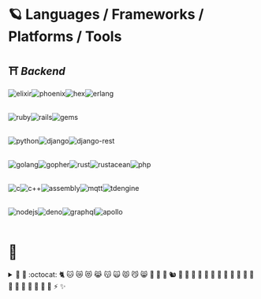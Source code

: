 <!--
**aBaiLinrun/aBaiLinrun** is a ✨ _special_ ✨ repository because its `README.md` (this file) appears on your GitHub profile.

### Hi there 👋

Here are some ideas to get you started:

- 🔭 I’m currently working on ...
- 🌱 I’m currently learning ...
- 👯 I’m looking to collaborate on ...
- 🤔 I’m looking for help with ...
- 💬 Ask me about ...
- 📫 How to reach me: ...
- 😄 Pronouns: ...
- ⚡ Fun fact: ...

-->

# 🪐 Languages / Frameworks / Platforms / Tools <!-- ☄️ -->

## ⛩ _Backend_ <!-- 🗼 -->

<a href="https://elixir-lang.org" target="_blank" rel="noopener noreferrer">
  <img align="left" alt="elixir" height="42px" src="https://user-images.githubusercontent.com/38312944/140606330-8396333a-fc9e-442c-907d-13a94ee5686e.png" />
</a>

<a href="https://www.phoenixframework.org" target="_blank" rel="noopener noreferrer">
  <img align="left" alt="phoenix" height="42px" src="https://user-images.githubusercontent.com/38312944/140607082-6cff571e-4c84-404d-a5a0-da40d3c246b0.png" />
</a>

<a href="https://hex.pm" target="_blank" rel="noopener noreferrer">
  <img align="left" alt="hex" height="42px" src="https://user-images.githubusercontent.com/38312944/140612697-f60ee374-3e7d-4a06-97c5-194c28f6ed02.png" />
</a>

<a href="https://www.erlang.org" target="_blank" rel="noopener noreferrer">
  <img align="left" alt="erlang" height="42px" src="https://user-images.githubusercontent.com/38312944/140624241-79706995-ad59-4126-9608-e438f16762fd.png" />
</a>

<br /><br />

<a href="https://www.ruby-lang.org" target="_blank" rel="noopener noreferrer">
  <img align="left" alt="ruby" height="42px" src="https://user-images.githubusercontent.com/38312944/140607921-6807d127-5e05-4e67-bb0e-df9b6a179195.png" />
</a>

<a href="https://rubyonrails.org" target="_blank" rel="noopener noreferrer">
  <img align="left" alt="rails" height="42px" src="https://user-images.githubusercontent.com/38312944/140607165-44d87478-61cf-40f8-b037-8a1787ad1c6e.png" />
</a>

<a href="https://rubygems.org" target="_blank" rel="noopener noreferrer">
  <img align="left" alt="gems" height="42px" src="https://user-images.githubusercontent.com/38312944/140612711-1869228d-b40c-4d6a-9353-cd28bc873f9c.png" />
</a>

<br /><br />

<a href="https://www.python.org" target="_blank" rel="noopener noreferrer">
  <img align="left" alt="python" height="42px" src="https://user-images.githubusercontent.com/38312944/140606897-f461b853-f35e-4e83-8524-c39e35020199.png" />
</a>

<a href="https://www.djangoproject.com" target="_blank" rel="noopener noreferrer">
  <img align="left" alt="django" height="42px" src="https://user-images.githubusercontent.com/38312944/140607259-0d210743-1991-46e9-8066-2e09f01f187e.png" />
</a>

<a href="https://www.django-rest-framework.org" target="_blank" rel="noopener noreferrer">
  <img align="left" alt="django-rest" height="42px" src="https://user-images.githubusercontent.com/38312944/140611142-a8ee008f-6037-4a04-91bb-83823c95c3c5.png" />
</a>

<br /><br />

<a href="https://golang.org" target="_blank" rel="noopener noreferrer">
  <img align="left" alt="golang" height="36px" src="https://user-images.githubusercontent.com/38312944/140609645-7251e2bb-2c5f-4abf-8f46-2795e2ff4af5.png" />
  <img align="left" alt="gopher" height="42px" src="https://user-images.githubusercontent.com/38312944/140609653-43a432e6-164c-4896-9e50-3d4311a56fb6.png" />
</a>

<a href="https://www.rust-lang.org" target="_blank" rel="noopener noreferrer">
  <img align="left" alt="rust" height="42px" src="https://user-images.githubusercontent.com/38312944/140609490-90f278ed-c52b-4851-aba7-5190a8512fec.png" />
  <img align="left" alt="rustacean" height="42px" src="https://user-images.githubusercontent.com/38312944/140609512-74c6067f-6969-4375-a8ef-989980058313.png" />
</a>

<a href="https://www.php.net" target="_blank" rel="noopener noreferrer">
  <img align="left" alt="php" height="42px" src="https://user-images.githubusercontent.com/38312944/140609474-e6af14a0-6573-4db8-8e98-5dc311b483df.png" />
</a>

<br /><br />

<a href="https://www.iso.org/standard/74528.html" target="_blank" rel="noopener noreferrer">
  <img align="left" alt="c" height="42px" src="https://user-images.githubusercontent.com/38312944/140609919-3974dd99-af47-4362-ab51-ba35d7630c96.png" />
</a>

<a href="https://isocpp.org" target="_blank" rel="noopener noreferrer">
  <img align="left" alt="c++" height="42px" src="https://user-images.githubusercontent.com/38312944/140609929-9b929294-dc0c-4992-8c12-9c72cd7a62c5.png" />
</a>

<a href="https://en.wikipedia.org/wiki/Assembly_language" target="_blank" rel="noopener noreferrer">
  <img align="left" alt="assembly" height="42px" src="https://user-images.githubusercontent.com/38312944/140610078-71e1c7a1-96f5-4cee-b6b4-0b3b76983291.png" />
</a>

<a href="https://mqtt.org" target="_blank" rel="noopener noreferrer">
  <img align="left" alt="mqtt" height="38px" src="https://user-images.githubusercontent.com/38312944/140611844-403c6f35-6b47-4ec9-8733-bc6a5d729445.png" />
</a>

<a href="https://www.taosdata.com" target="_blank" rel="noopener noreferrer">
  <img align="left" alt="tdengine" height="38px" src="https://user-images.githubusercontent.com/38312944/140612142-fa04fcdf-daa3-47e8-bdfa-a9cdbbb68c69.png" />
</a>

<br /><br />

<a href="https://nodejs.org" target="_blank" rel="noopener noreferrer">
  <img align="left" alt="nodejs" height="42px" src="https://user-images.githubusercontent.com/38312944/140609061-9dc026d8-947a-4089-9cc8-a6b41b7f875b.png" />
</a>

<a href="https://deno.land" target="_blank" rel="noopener noreferrer">
  <img align="left" alt="deno" height="44px" src="https://user-images.githubusercontent.com/38312944/140609069-9d7844ee-afba-4885-b895-b98dcd4e23f3.png" />
</a>

<a href="https://graphql.org" target="_blank" rel="noopener noreferrer">
  <img align="left" alt="graphql" height="42px" src="https://user-images.githubusercontent.com/38312944/140615083-ba525895-3043-4014-b4e5-9a85f38cb3f8.png" />
</a>

<a href="https://www.apollographql.com" target="_blank" rel="noopener noreferrer">
  <img align="left" alt="apollo" height="44px" src="https://user-images.githubusercontent.com/38312944/140615088-7d88c33e-e5f3-4dfa-918d-9f9060cbacbc.png" />
</a>

<br /><br />

# 🗼 

<details>
  <summary> 🧧 🏮 :octocat: 🐈‍ 🐱 😿 😻 😹 😽 🙀 😾 😼 😸 🦊 🐯 🦁 🐿 🐙 🐇 🐰 🦑 🐁 🐹 🦀 🦄 🐡 🐋 🐳 🐘 🦕 🐾 🦎 🦋 🐣 🐥 🐤 ⚡️ ✨</summary>
  <br />

  <details>
    <summary>the story of mine: </summary>
    🧮 🩹 🧑 🚡 ✈️ ⚗️ 👽 🚑 🏺 ⚓ 👼 🐜 🍎 ♒ *️⃣ 🚛 🛰️ 👟 🏧 :atom: ⚛️ 🧑‍🚀 🛺 🥑 🪓 👶 🍼 🚼 🥓 🦡 🏸 🥯 🛄 🥖 ⚖️ 🩰 🎈 🗳️ 🎍 🍌 🪕 🏦 📊 💈 ⚾ :basecamp: :basecampy: 🧺 🏀 🦇 🛀 🛁 🔋 🎋 🏖️ 🐻 🦫 🛏️ 🐝 🍺 🍻 🪲 🔔 🧃 🚴 🚲 🚴‍♂️ 🚴‍♀️ 👙 🧢 🧢 ☣️ 🐦 🎂 🐗 ⛵ 💣 🦴 📖 🔖 📑 📚 💥 👢 💐 🏹 🙇‍♂️ 🙇‍♀️ 🥣 🎳 :bowtie: 🥊 🧠 🍞 🤱 🧱 🌉 💼 🥦 💔 🧹 💡 🌯 🚌 🕴️ 🚏 👤 👥 🚐 🚍 🚎 🧈 🌵 🍰 🤙 📲 🐫 📷 📸 🏕️ 🕯️ 🍬 🥫 🛶 🚗 🚙 🗃️ 📇 🗂️ 🎠 🥕 💳 💿 ⛓️ 🪑 🍾 🧀 🍒 🌸 ♟️ 🌰 🚸 🐿️ 🍫 🥢 ⛪ 🎪 🌇 🌆 🏙️ 🗜️ 👏 🎬 🧗 🧗‍♂️ 🧗‍♀️ 🥂 📕 🔐 🌂 ☁️ 🌤️ 🤡 🧥 🍸 🥥 ☕ ⚰️ 🥶 💥 ☄️ 🧭 💻 🖱️ 🖥️ 🎊 🚧 🏗️ 👷 👷‍♂️ 👷‍♀️ 🎛️ 🏪 🧑‍🍳 🍪 👮 🌽 🛋️ 👫 💑 👩‍❤️‍💋‍👨 🐮 🐄 🤠 🦀 🖍️ 🌙 🦗 🏏 🐊 🥐 🤞 🎌 ⚔️ 👑 🔮 🥒 🥤 🧁 💘 🥌 ➰ 🍛 🍮 🥩 🌀 🗡️ 💃 🍡 🕶️ 🎯 💨 🐪 🌳 🦌 🏬 🏚️ 🏜️ 🏝️ 🕵️ 💠 🤿 🪔 💫 🧬 🎎 🐬 🚪 🍩 🕊️ 🐉 🐲 👗 🤤 🩸 💧 🥁 🛢️ 🦆 🥟 📀 🥪 🦅 👂 🦻 🌍 🥚 🍆 🔌 :electron: 🐘 🧝 🧝‍♀️ 📧 ✉️ 📩 💶 🏰 🏤 🇪🇺 🌲 ❗ 🤯 😑 👁️ 👁️‍🗨️ 👓 👀 🤧 🤦 👊 🏭 🧑‍🏭 🧚 🧚‍♂️ 🧚‍♀️ 🍂 🧆 🧑‍🌾 📠 :feelsgood: 🐾 🕵️‍♀️ 🎡 ⛴️ 🔥 🚒 🧯 🧨 🧑‍🚒 🎆 👨‍🚒 👩‍🚒 🌙 🌓 🌛 🌕 🌝 🌗 🌜 🌔 🥮 🌑 🌚 🌘 🌖 🌒 🌔 🐡 🐟 🍥 🎣 🐠 ✊ 🎏 🦩 🔦 🥿 ⚜️ 🛬 🛫 🐬 💾 🎴 🥏 🛸 🦶 🏈 👣 🍴 🥠 ⛲ 🖋️ 🍀 🦊 🍳 🍤 🍟 🐸 🖕 ⚱️ 🗻 🥬 🎲 🧄 ⚙️ 💎 🧞 🧞‍♂️ 🧞‍♀️ 👻 🎁 💝 🦒 👧 🌐 🧤 🥅 🐐 🥽 ⛳ 🏌️ 🦍 👺 🍇 🥗 💂 💂‍♂️ 💂‍♀️ 🎸 🔫 💇 🍔 🔨 ⚒️ 🛠️ 🐹 ☘️ 👜 🤾 💩 #️⃣ 🧑‍⚕️ 🙉 ❤️ 💟 💗 😘 ❗ ❣️ ➖ ✖️ ➕ 🦔 🚁 🌿 👠 🌺 🔆 🥾 🛕 🦛 🎣 🀄 🔪 🕳️ 🍯 🐝 🐴 🏇 📯 🐎 🩳 🏥 🌶️ 🌭 🏨 ♨️ 🏩 ⌛ ⏳ 🏚️ 🏠 🏡 🏘️ 📌 📍 🤗 😯 🪂 🏆 🍨 🧊 🏒 ⛸️ 🍦 🆔 🉐 👿 😇 📥 📨 ♾️ 💁 ℹ️ 📱 🥝 🔯 🪔 🎃 🏯 👺 👹 👖 🧩 🕹️ 🧑‍⚖️ 🤹 🕋 🦘 :neckbeard: 🖲️ 🔑 ⌨️ 🔟 🪁 🧎‍♂️ 🧎 🧎‍♀️ 🔪 🐨 🌌 🗼 🥼 🏷️ 🥍 🧆 🎏 🐞 🏮 🦙 💡 🏑 🛅 🤛 🗨️ 👈 🦵 🍋 🐆 🎚️ 🧴 💌 :trollface: 🐺 🛎️ 🚈 🔗 🦁 👄 💄 🍭 🧘 🦞 🔒 🔏 ➿ 🔊 📢 🤟 🔅 ⛽ 🕰️ 🎎 💗 🔣 💞 🤥 🔍 🧙 🧙‍♂️ 🧙‍♀️ 👨‍🎨 👨‍🚀 👨‍🌾 👨‍⚕️ 👨‍🦯 🍊 🥭 👞 🕰️ 🦽 💆 💆‍♂️ 💆‍♀️ 🧜‍♀️ 🧜‍♂️ 🧉 🍖 👨‍🔧 🧑‍🔧 🦾 🦿 👩‍🔧 🎖️ 🏅 ⚕️ 📣 🍈 📝 🤼‍♂️ 🕎 🚹 🦒 🍜 🤘 🚇 🦠 🇫🇲 🎤 🔬 🎙️ 🖕 🥛 🌌 🚐 💽 📴 🤑 💸 💰 🐒 🐵 🧐 🚝 🎓 🕌 🦟 👨‍🦼 🛥️ 🛵 🏍️ 🦼 🛣️ 🚂 🗻 ⛰️ 🚠 🚞 🏔️ 🌄 🐭 🐁 🎥 🗿 🏺 🤶 🩱 🤲 🇧🇲 💪 🍄 🎹 🎵 🎼 😒 🔇 🧿 💅 📛 🤢 👔 🤓 🙅‍♂️ 🙅 🙅‍♀️ 🌃 🪕 🛶 😶 👘 🥾 🛴 👃 📓 📔 🎶 🗒️ 🌇 🌅 🌄 🍱 🔩 🥜 🧧 👾 📉 🤪 🚘 🌊 :octocat: 🐙 🍢 🥿 👞 👞 👟 🩰 🏢 🧑‍💼 ☣️ 🛢️ ✴️ 📽️ 🈁 🆗 👌 🙆‍♂️ 🙆 🙆‍♀️ 🗝️ 🧓 👴 👵 🕉️ 🧅 🦴 1️⃣ 🩱 🚘 🚍 🚔 🚖 📖 📂 👐 😮 ☂️ 🍊 🦧 📙 🦦 📤 🦉 🐂 🦪 🥴 📰 🗞️ 📎 🖇️ 🧻 📦 📄 📃 📟 🍝 🖌️ 🌴 🤲 🥞 🐼 🗾 🥘 ⛱️ 🦜 🪂 〽️ ⛅ 🥳 🛳️ 🛂 ♟️ 🐾 📋 🧁 🍿 🍑 🦚 🥜 🍐 🙊 🖊️ 📝 ✏️ 🌵 🎍 🎋 🍂 🍁 🍄 🌸 🌼 🐧 😔 🧑‍🤝‍🧑 🎭 😣 🧑‍🦲 🧔 🤺 👰 🧖 💁 ⛏️ 🥧 🐷 🐖 🐽 💊 🧑‍✈️ 👩‍✈️ 🤏 🍍 🏓 📌 📍 🧷 🦂 🏴‍☠️ ♓ 🍕 🍽️ 🥺 🐿️ 🥣 😞 🏤 🚓 🐩 💩 🥄 🍿 🏣 📯 📮 🚩 🥔 🍠 👝 🍗 💷 😡 😾 🤐 🙏 📿 🤰 🥨 🤴 👸 🖨️ 🦯 👩‍🦯 🚁 👊 👛 📌 📈 ⏱️ 💾 🐘 🦛 🦏 😪 ❓ 🦀 🐰 🐇 🦝 🐎 🏎️ 📻 🔘 ☢️ 😡 🚈 🚝 🚞 🚃 🛤️ 🚟 🌈 🏳️‍🌈 🤨 🖼️ 🐏 🍜 🚊 🐀 🪒 🧾 ♻️ 📞 🚗 🧧 ☺️ 😌 🥖 🎗️ ⛑️ 🥨 ㊙️ 🇷🇪 🎆 🦖 ❕ ❔ 🇻🇮 🦏 🔌 🎀 🍚 🌾 🍚 🍙 🍘 🎑 🗯️ 💍 🪐 🤖 🚀 🤣 🙄 🧻 🎢 👑 🐓 🌹 🏵️ 🚨 🎠 📍 🚣 🚣‍♂️ 🚣‍♀️ 🛩️ 🎽 🎨 🏉 🏃 🏃 🏃‍♂️ 🏃‍♀️ 🐕‍🦺 🔮 🍛 👩‍🏭 🧷 🦺 ⛵ 🍶 🧂 🥗 🖖 ☠️ ⚖️ 🧣 🏫 🎒 🧑‍🔬 ✂️ 👩‍🔬 🥏 🦂 😱 🙀 📜 👎 💺 🙈 🌱 🤳 🐕‍🦺 😆 :feelsgood: 🥘 ☘️ 🦈 🍧 🐑 🐚 🛡️ ⛩️ 🚢 :shipit: 👕 💩 🤫 🍣 👕 👞 👞 🛍️ 🛒 🩳 🚿 🍤 🦐 🤷 🤷‍♀️ 🤫 📶 🧑‍🎤 6️⃣ 🔯 🛑 🚟 👩‍🎤 🙃 *️⃣ 🧺 🏀 🛹 🎿 ⛷️ 💀 ☠️ 🦨 🗑️ 🛷 😴 😴 🛌 😪 🙁 🙂 🎚️ 🎰 🦥 🛩️ 😙 🙂 😄 😸 😃 😺 🥰 😈 😏 😼 😅 🚬 🏔️ 🐌 🐍 🤧 🏂 ❄️ ⛄ ☃️ 🧼 😭 ⚽ 🧦 🥎 🔜 🧔 🆘 🔉 🧍 👾 ♠️ 🍝 ❇️ 🎇 ✨ 💖 🔈 🗣️ 💬 🚤 :suspect: 🚟 🕷️ 🕸️ 🗓️ 🗒️ 🧽 🥄 🦑 🌼 🏟️ ⭐ 🍮 🌟 ☪️ ✡️ 🤩 🌠 🚉 🗽 🚂 🩺 🍲 🗑️ 😲 🚏 🏪 ⏱️ 📏 🚧 🏗️ 🍓 👩‍🚀 😛 😝 😜 🧑‍🎓 🎙️ 🥙 👩‍🎓 🌇 🌆 🕶️ ⛅ 🌥️ 🌦️ 🌤️ 🌞 🌻 😎 ☀️ 🌅 🌄 🦸 🦸‍♂️ 🦸‍♀️ 🦹 🦹‍♂️ 🦹‍♀️ 👍 🏄 🏄‍♂️ 🏄‍♀️ 🍣 🚟 🦢 😓 💦 😅 🍠 🩱 🩲 🏊 🏊‍♂️ 🏊‍♀️ 🕍 💉 🌮 🎉 🎋 🍊 ♉ 🚕 🌭 🍵 🧑‍🏫 👩‍🏫 🧑‍💻 🧸 ☎️ 📞 🔭 🎪 🎾 ⛺ 🧪 ☑️ 🎂 🌡️ 🤔 💭 🧵 🦷 👩‍⚕️ 🧕 👩‍🦯 👳‍♀️ 👚 🤐 🕹️ 🎫 🎟️ :bowtie: 👔 🛰️ 🐯 🐅 🚀 ⏲️ 😫 🏯 ™️ :atom: 🚽 🗼 🍅 👅 🧰 🦷 🔝 🎩 🌪️ 🚜 👣 💗 🚜 🚥 🚋 🚆 🚊 🚦 📐 🔱 😤 🎛️ 🚎 :trollface: 🏆 🍹 🐠 🚚 🎺 👕 🌵 🌷 🥃 🦃 🐢 📺 🤸 💕 🥨 ☔ 🔞 🦄 🔓 🆙 🙃 🩹 ✌️ 🧛 🧛‍♂️ 🧛‍♀️ 🚦 📼 📳 📹 🎮 🎻 ♍ 🌋 🏐 🤮 🆚 🖖 👋 〰️ 🧃 🇻🇦 🧇 🚶 🚶‍♂️ 🥣 🎳 🦉 🚶‍♀️ 🌘 🌖 ⚠️ 🗑️ ⌚ ⏱️ 🐃 🤽 🍉 🤽‍♀️ 👋 〰️ 😩 😰 💒 🏋️ 🏋️‍♂️ 🏋️‍♀️ 🚿 💮 🥀 🐡 🐡 🐟 🍥 🎣 🐠 🐳 🐋 ☸️ ♿ 🎡 🔳 🥀 🎐 🌬️ 🍷 😉 🧕 👩‍🦯 ⛄ ☃️ 🥱 🐺 🚺 🥴 🗺️ 😟 🔧 🤼 ✍️ 🥊 🗃️ 📇 🗂️ 💱 🦊 🥡 ❌ 🧶 🥱 💴 🪀 😋 🤪 ⚡ 🦓 0️⃣ 🤐 🧟 🧟‍♂️ 🧟‍♀️ 💤
  </details>

## 🎏 _Frontend_ <!-- 🎎 -->

<a href="https://www.typescriptlang.org" target="_blank" rel="noopener noreferrer">
  <img align="left" alt="typescript" height="42px" src="https://user-images.githubusercontent.com/38312944/140606619-2deb981a-1f71-4d98-9e49-feaee46d1178.png" />
</a>

<a href="https://www.ecma-international.org/publications-and-standards/standards/ecma-262" target="_blank" rel="noopener noreferrer">
  <img align="left" alt="javascript" height="42px" src="https://user-images.githubusercontent.com/38312944/140606718-32b56d86-2a7e-4776-91c3-eeb339407055.png" />
</a>

<a href="https://www.npmjs.com" target="_blank" rel="noopener noreferrer">
  <img align="left" alt="npm" height="42px" src="https://user-images.githubusercontent.com/38312944/140612783-f189de7d-d419-484c-97b1-7f73993bcf13.png" />
</a>

<br /><br />

<a href="https://reactjs.org" target="_blank" rel="noopener noreferrer">
  <img align="left" alt="react" height="42px" src="https://user-images.githubusercontent.com/38312944/140608184-ac4f8eb1-4dce-4ff0-b537-9dd1f846c56c.png" />
</a>

<a href="https://redux.js.org" target="_blank" rel="noopener noreferrer">
  <img align="left" alt="redux" height="42px" src="https://user-images.githubusercontent.com/38312944/140608224-df9e751a-af8b-4d58-8043-a43c151b4660.png" />
</a>

<a href="https://redux-saga.js.org" target="_blank" rel="noopener noreferrer">
  <img align="left" alt="redux-saga" height="42px" src="https://user-images.githubusercontent.com/38312944/140608192-ba603f96-eff3-4756-93eb-814b4a71f068.png" />
</a>

<br /><br />

<a href="https://vuejs.org" target="_blank" rel="noopener noreferrer">
  <img align="left" alt="vuejs" height="42px" src="https://user-images.githubusercontent.com/38312944/140608825-c794fe64-1819-48e8-a136-78ceb065c329.png" />
</a>

<a href="https://nuxtjs.org" target="_blank" rel="noopener noreferrer">
  <img align="left" alt="nuxt" height="42px" src="https://user-images.githubusercontent.com/38312944/140608306-bfeb933d-3bc3-4a16-b66d-520a3fe3e126.png" />
</a>

<a href="https://nextjs.org" target="_blank" rel="noopener noreferrer">
  <img align="left" alt="nextjs" height="42px" src="https://user-images.githubusercontent.com/38312944/140608270-67752b2c-1bb5-4df1-9262-ddd1e26b7124.png" />
</a>

<br /><br />

<a href="https://svelte.dev" target="_blank" rel="noopener noreferrer">
  <img align="left" alt="svelte" height="42px" src="https://user-images.githubusercontent.com/38312944/140608325-89b90d3a-eeda-478c-b3d7-08e8c5d66912.png" />
</a>

<a href="https://elm-lang.org" target="_blank" rel="noopener noreferrer">
  <img align="left" alt="elm" height="42px" src="https://user-images.githubusercontent.com/38312944/140625556-1f60563e-563a-4ac0-8c26-6842015a0d3e.png" />
</a>

<br /><br />
  
<a href="https://vitejs.dev" target="_blank" rel="noopener noreferrer">
  <img align="left" alt="vitejs" height="42px" src="https://user-images.githubusercontent.com/38312944/141065711-a796a5e2-e041-41dd-967f-73f67a333d61.png" />
</a>

<a href="https://tailwindcss.com" target="_blank" rel="noopener noreferrer">
  <img align="left" alt="tailwindcss" height="42px" src="https://user-images.githubusercontent.com/38312944/141065800-9fe7c4ef-5e3f-4909-b3c1-d9a403308089.png" />
</a>

<br /><br /><br />

<!-- ###### 🐶 🐕 🐩 🦮 🐕‍🦺 🐺 🐗 -->

## 🎐 _Application_ <!-- 🎈 -->

<a href="https://kotlinlang.org" target="_blank" rel="noopener noreferrer">
  <img align="left" alt="kotlin" height="36px" src="https://user-images.githubusercontent.com/38312944/140609307-0f8832f1-5dfb-46d0-b841-2fe1b9372c7f.png" />
</a>

<a href="https://www.swift.org" target="_blank" rel="noopener noreferrer">
  <img align="left" alt="swift" height="42px" src="https://user-images.githubusercontent.com/38312944/140609298-524cd1d9-04e8-4fbb-a68b-d64d54ad92ff.png" />
</a>

<br /><br /><br />

<!-- ###### 🐱 🐈 🐯 🐅 🐆 🦁 🦊 🐻 🐼 🐨 -->

## 📦 _Database_ <!-- ⚰️ -->

<a href="https://www.mongodb.com" target="_blank" rel="noopener noreferrer">
  <img align="left" alt="mongodb" height="42px" src="https://user-images.githubusercontent.com/38312944/140611635-61b22261-e7a9-4f0c-a682-3d7b2a74759b.png" />
</a>

<a href="https://www.mangodb.io" target="_blank" rel="noopener noreferrer">
  <img align="left" alt="mangodb" height="42px" src="https://user-images.githubusercontent.com/38312944/140624941-d7100162-6028-4fa4-b1b5-dd7d80e337b8.jpeg" />
</a>

<a href="https://redis.io" target="_blank" rel="noopener noreferrer">
  <img align="left" alt="redis" height="42px" src="https://user-images.githubusercontent.com/38312944/140629056-3a154676-5dfb-40c5-ab9c-5db8b89e687f.png" />
</a>

<a href="https://www.mysql.com" target="_blank" rel="noopener noreferrer">
  <img align="left" alt="mysql" height="42px" src="https://user-images.githubusercontent.com/38312944/140624956-0c62fb3a-af94-4be6-a5f4-8ad4399631de.png" />
</a>

<a href="https://www.postgresql.org" target="_blank" rel="noopener noreferrer">
  <img align="left" alt="postgresql" height="42px" src="https://user-images.githubusercontent.com/38312944/140611759-244f85c8-c0e3-45bf-a736-f2c715a557a5.png" />
</a>

<br /><br /><br />

<!-- ###### 🐭 🐹 🐁 🐀 🍏 🍎 🍐 🍊 🍋 🍌 🍉 🍇 🍓 🍈 🍒 🍑 🥭 🍍 🥥 🥝 -->

## 🕋 _Cloud Data Warehouse & Hosting & ETL(Extract,Transform,Load)_

<a href="https://clickhouse.com" target="_blank" rel="noopener noreferrer">
  <img align="left" alt="clickhouse" height="35px" src="https://user-images.githubusercontent.com/38312944/140630994-cd23f261-6f8b-4e00-b386-680f8ec9214e.png" />
</a>

<a href="https://www.snowflake.com" target="_blank" rel="noopener noreferrer">
  <img align="left" alt="snowflake" height="35px" src="https://user-images.githubusercontent.com/38312944/140630962-c6882122-a7d1-414b-b515-7ac9d575ec52.png" />
</a>

<a href="https://pingcap.com" target="_blank" rel="noopener noreferrer">
  <img align="left" alt="tidb" height="35px" src="https://user-images.githubusercontent.com/38312944/140631071-4172c381-0546-4e33-99b2-b9fdaf3cda4d.png" />
</a>

<a href="https://panoply.io" target="_blank" rel="noopener noreferrer">
  <img align="left" alt="panoply" height="35px" src="https://user-images.githubusercontent.com/38312944/140631485-37d01bfc-202a-4929-9801-1f9bbbf307d1.png" />
</a>

<a href="https://www.digitalocean.com" target="_blank" rel="noopener noreferrer">
  <img align="left" alt="digitalocean" height="35px" src="https://user-images.githubusercontent.com/38312944/140631157-35197550-0980-4587-8f28-b34d46a7996b.png" />
</a>

<br /><br /><br />

<!-- ###### 🐰 🐇 🍅 🍆 🥑 🥦 🥬 🥒 🌶 🌽 🥕 🧄 🧅 🥔 🍠 -->

## 👁️‍🗨️ _Data Anslytics & Visualization_ <!-- 🔮 -->

<a href="https://julialang.org" target="_blank" rel="noopener noreferrer">
  <img align="left" alt="julia" height="42px" src="https://user-images.githubusercontent.com/38312944/140623466-355f8823-a80c-434a-9f9a-61a9f3050c47.png" />
</a>

<a href="https://www.r-project.org" target="_blank" rel="noopener noreferrer">
  <img align="left" alt="r" height="42px" src="https://user-images.githubusercontent.com/38312944/140609897-aeae4f6e-08f2-4b0c-98af-cd898c367780.png" />
</a>

<a href="https://www.python.org" target="_blank" rel="noopener noreferrer">
  <img align="left" alt="python" height="42px" src="https://user-images.githubusercontent.com/38312944/140606897-f461b853-f35e-4e83-8524-c39e35020199.png" />
</a>

<a href="https://pandas.pydata.org/" target="_blank" rel="noopener noreferrer">
  <img align="left" alt="pandas" height="42px" src="https://user-images.githubusercontent.com/38312944/140628640-85f7d66f-37d7-45bb-89af-79d65cdbf6dd.png" />
</a>

<a href="https://jupyter.org" target="_blank" rel="noopener noreferrer">
  <img align="left" alt="jupyter" height="42px" src="https://user-images.githubusercontent.com/38312944/140628212-df4d448e-00f9-46e7-9b5c-5a1c75be28a7.png" />
</a>

<a href="https://www.mathworks.com/products/matlab.html" target="_blank" rel="noopener noreferrer">
  <img align="left" alt="matlab" height="42px" src="https://user-images.githubusercontent.com/38312944/140627661-acf20929-8b41-47ce-af3d-6d60b19b4332.png" />
</a>

<br /><br />

<a href="https://cloud.google.com/bigquery" target="_blank" rel="noopener noreferrer">
  <img align="left" alt="big-query" height="42px" src="https://user-images.githubusercontent.com/38312944/140611515-f0eb58d3-56e8-4b57-b97d-20e9c6c465a5.png" />
</a>

<a href="https://www.elastic.co" target="_blank" rel="noopener noreferrer">
  <img align="left" alt="elasticsearch" height="42px" src="https://user-images.githubusercontent.com/38312944/140611519-b7c5345e-55f2-40f1-b12d-2d1a65f00cc8.png" />
</a>

<a href="https://www.metabase.com" target="_blank" rel="noopener noreferrer">
  <img align="left" alt="metabase" height="42px" src="https://user-images.githubusercontent.com/38312944/140614340-3ce4dedd-328d-4684-acce-01e71fab529a.png" />
</a>

<br /><br /><br />

<!-- ###### 🐷 🐖 🐽 🐴 🦄 🐎 🦓 🐮 🐃 🐂 🐄 🐏 🐑 🐐 🦙 🦌 -->

## 👾 _Machine Learning_ 🔮🧙🏼‍♂️⚗️

<a href="https://scikit-learn.org" target="_blank" rel="noopener noreferrer">
  <img align="left" alt="scikit-learn" height="42px" src="https://user-images.githubusercontent.com/38312944/140610144-558e29ba-4c3f-413d-83e8-e63e0d6793bf.png" />
</a>

<a href="https://www.tensorflow.org" target="_blank" rel="noopener noreferrer">
  <img align="left" alt="tensorflow" height="42px" src="https://user-images.githubusercontent.com/38312944/140628467-d83aeaa1-7cba-44b0-ac69-f462ced13f04.png" />
</a>

<a href="https://pytorch.org" target="_blank" rel="noopener noreferrer">
  <img align="left" alt="pytorch" height="42px" src="https://user-images.githubusercontent.com/38312944/140628469-8fb7aac0-02aa-4ef9-98b5-7ba4a2ddfa38.png" />
</a>

<a href="https://keras.io" target="_blank" rel="noopener noreferrer">
  <img align="left" alt="keras" height="42px" src="https://user-images.githubusercontent.com/38312944/140628505-0acd771b-ca23-40d3-ab40-fe4aa280fba5.png" />
</a>

<br /><br />

<a href="https://xgboost.ai" target="_blank" rel="noopener noreferrer">
  <img align="left" alt="xgboost" height="42px" src="https://user-images.githubusercontent.com/38312944/140628547-02882e25-2c3c-4a48-a003-aa1be4e3d855.png" />
</a>

<a href="https://lightgbm.readthedocs.io/en/latest" target="_blank" rel="noopener noreferrer">
  <img align="left" alt="lightgbm" height="42px" src="https://user-images.githubusercontent.com/38312944/140628585-6c6012cf-2110-4815-951b-b24bb88c2508.png" />
</a>

<a href="https://radimrehurek.com/gensim" target="_blank" rel="noopener noreferrer">
  <img align="left" alt="gensim" height="42px" src="https://user-images.githubusercontent.com/38312944/140628798-d89f495c-9a47-4948-ad68-3f6a3c75bab3.png" />
</a>

<a href="https://spacy.io" target="_blank" rel="noopener noreferrer">
  <img align="left" alt="spacy" height="42px" src="https://user-images.githubusercontent.com/38312944/140628801-de5ae861-e20f-4090-8a28-5b66dfe7d190.png" />
</a>

<br /><br /><br />

<!-- ###### 🦝 🦨 🦡 🦦 🦥 🐿 🦔 🐾 -->

## 🧬 _Container Orchestration & Configuration Automation_

<a href="https://www.terraform.io" target="_blank" rel="noopener noreferrer">
  <img align="left" alt="terraform" height="42px" src="https://user-images.githubusercontent.com/38312944/140612304-4177d615-efdf-4c3f-a68c-e6da6e6c01ee.png" />
</a>

<a href="https://kubernetes.io" target="_blank" rel="noopener noreferrer">
  <img align="left" alt="kubernetes" height="42px" src="https://user-images.githubusercontent.com/38312944/140610611-3ece05a9-3c75-43bc-a7d2-9c81df67c404.png" />
</a>

<a href="https://helm.sh" target="_blank" rel="noopener noreferrer">
  <img align="left" alt="helm" height="42px" src="https://user-images.githubusercontent.com/38312944/140612676-517b908b-5f3b-4824-927b-3f6b4ccd7c0a.png" />
</a>

<a href="https://www.docker.com" target="_blank" rel="noopener noreferrer">
  <img align="left" alt="docker" height="42px" src="https://user-images.githubusercontent.com/38312944/140610635-a02899e5-4b74-42b5-91aa-c625adbd9874.png" />
</a>

<br /><br /><br />

<!-- ###### 🐘 🦛 🦏 🐪 🐫 🦒 🦘 -->

## 🗻 _Cloud Infrastructure_ ☁️

<a href="https://aws.amazon.com" target="_blank" rel="noopener noreferrer">
  <img align="left" alt="aws" height="35px" src="https://user-images.githubusercontent.com/38312944/140612998-5c976740-dedc-471b-9b36-64a7759e0421.png" />
  <img align="left" alt="amazon-web-services" height="35px" src="https://user-images.githubusercontent.com/38312944/140613393-e6da5736-18f9-4271-a765-fdf436d80d6b.png" />
</a>

<a href="https://azure.microsoft.com" target="_blank" rel="noopener noreferrer">
  <img align="left" alt="azure" height="35px" src="https://user-images.githubusercontent.com/38312944/140613336-65848346-02a6-483e-a375-2524331d8ec1.png" />
</a>

<a href="https://cloud.google.com/gcp" target="_blank" rel="noopener noreferrer">
  <img align="left" alt="gcp" height="35px" src="https://user-images.githubusercontent.com/38312944/140612996-583799dc-956a-465a-9b47-f83ebaeed1c7.png" />
</a>

<br /><br /><br />

<!-- ###### 🐵 🙈 🙉 🙊 🐒 🦍 🦧 -->

## 🏗️ _CI/CD & Building & Testing & Deploying & Automation_

<a href="https://www.jenkins.io" target="_blank" rel="noopener noreferrer">
  <img align="left" alt="jenkins" height="35px" src="https://user-images.githubusercontent.com/38312944/140616580-40270d36-6189-4305-b0e7-3e95cb561fab.png" />
</a>

<a href="https://circleci.com" target="_blank" rel="noopener noreferrer">
  <img align="left" alt="cicleci" height="35px" src="https://user-images.githubusercontent.com/38312944/140613594-024814a0-49c8-4c95-b23f-ef2efa1e62c2.png" />
</a>

<br /><br /><br />

<!-- ###### 🐉 🐲 🦖 🦕 -->

## 🧪 _End2End Automation Testing & Code Coverage_ 🧫

<a href="https://www.selenium.dev" target="_blank" rel="noopener noreferrer">
  <img align="left" alt="selenium" height="35px" src="https://user-images.githubusercontent.com/38312944/140626221-ea7e7a15-df8c-459c-bdb2-07e87a203b66.png" />
</a>

<a href="https://autify.com" target="_blank" rel="noopener noreferrer">
  <img align="left" alt="autify" height="35px" src="https://user-images.githubusercontent.com/38312944/140615903-49527775-2bd3-41d7-b3a5-86911bc7a70d.png" />
</a>

<a href="https://www.mabl.com" target="_blank" rel="noopener noreferrer">
  <img align="left" alt="mabl" height="35px" src="https://user-images.githubusercontent.com/38312944/140625207-b9de61f1-8cd8-407a-b3b0-f9b2edbda6bf.png" />
</a>

<a href="https://about.codecov.io" target="_blank" rel="noopener noreferrer">
  <img align="left" alt="codecov" height="35px" src="https://user-images.githubusercontent.com/38312944/140974912-32c7f99b-f39f-4298-b4f2-b74354a469c1.png" />
</a>

<br /><br /><br />

<!-- ###### 🦠🩸💉💊🩺🩹🕳🔬🧿🏺⚱️🚬🛡⚔️🗡🔪🪓⚙️🔩⛏🛠⚒🔨🔧🧰🔦🧨💣⛓🧱 -->

## 😈 _Chaos Engineering_ 👹 🎴

<a href="https://netflix.github.io/chaosmonkey" target="_blank" rel="noopener noreferrer">
  <img align="left" alt="chaosmonkey" height="35px" src="https://user-images.githubusercontent.com/38312944/140627401-8b059385-684f-4aea-b8a0-8b3e782a4a74.png" />
</a>

<a href="https://www.gremlin.com" target="_blank" rel="noopener noreferrer">
  <img align="left" alt="gremlin" height="35px" src="https://user-images.githubusercontent.com/38312944/140627406-f3cb9d06-04a6-48f6-828d-57fecd7620cc.png" />
</a>

<a href="https://chaos-mesh.org" target="_blank" rel="noopener noreferrer">
  <img align="left" alt="chaos-mesh" height="35px" src="https://user-images.githubusercontent.com/38312944/140627402-fdad6ecd-741c-4607-82e2-431cd1c63658.png" />
</a>

<br /><br />

<a href="https://litmuschaos.io" target="_blank" rel="noopener noreferrer">
  <img align="left" alt="litmuschaos" height="35px" src="https://user-images.githubusercontent.com/38312944/140627458-1e58223f-550a-487f-b29e-ce216ab23ed7.png" />
</a>

<a href="https://github.com/chaosblade-io/chaosblade" target="_blank" rel="noopener noreferrer">
  <img align="left" alt="chaosblade" height="35px" src="https://user-images.githubusercontent.com/38312944/140627475-e732a4ae-99a9-4486-be14-e6e84c864b76.png" />
</a>

<a href="https://istio.io" target="_blank" rel="noopener noreferrer">
  <img align="left" alt="istio" height="35px" src="https://user-images.githubusercontent.com/38312944/140627521-c14e69d9-e378-4a9f-96de-58340111d054.png" />
</a>

<br /><br />

<a href="https://www.robustintelligence.com" target="_blank" rel="noopener noreferrer">
  <img align="left" alt="robust-intelligence" height="35px" src="https://user-images.githubusercontent.com/38312944/140616535-89c11331-e639-4cb4-ac60-23e2817ab53a.png" />
</a>

<br /><br /><br />

<!-- ###### 🦑 🦐 🦞 🦀 🐡 🐠 🐟 🐬 🐳 🐋 🦈 -->

## :octocat: _git & Repository_ 🐈🙀🐙 🦊

<a href="https://git-scm.com" target="_blank" rel="noopener noreferrer">
  <img align="left" alt="git" height="35px" src="https://user-images.githubusercontent.com/38312944/140626746-5687dcd9-f3e5-4eed-aaee-c417901deb59.png" />
</a>

<a href="https://www.github.com" target="_blank" rel="noopener noreferrer">
  <img align="left" alt="github" height="35px" src="https://user-images.githubusercontent.com/38312944/140626663-d358846e-0259-428b-ac30-ad1d2166f38a.png" />
</a>

<a href="https://about.gitlab.com" target="_blank" rel="noopener noreferrer">
  <img align="left" alt="gitlab" height="35px" src="https://user-images.githubusercontent.com/38312944/140626664-27c13aa2-2775-40ad-a4ef-8ff3261ed746.png" />
</a>

<br /><br /><br />

<!-- ###### 🐝 🐛 🦋 🐌 🐞 🐜 🦟 🦗 🕷 🕸 -->

## 🐧 _Linux Distribution_ 🐮

<a href="https://www.kernel.org" target="_blank" rel="noopener noreferrer">
  <img align="left" alt="linux" height="42px" src="https://user-images.githubusercontent.com/38312944/140623830-2937df42-2034-4c8d-baf6-5f10e6948e26.jpeg" />
</a>

<a href="https://www.linuxfromscratch.org" target="_blank" rel="noopener noreferrer">
  <img align="left" alt="linux-from-scratch" height="42px" src="https://user-images.githubusercontent.com/38312944/140623686-01036bf5-11c2-407f-bbac-66dfcbcd29ba.png" />
</a>

<a href="https://www.debian.org" target="_blank" rel="noopener noreferrer">
  <img align="left" alt="debian" height="42px" src="https://user-images.githubusercontent.com/38312944/140623836-236dd945-95d0-495e-b856-d85d61e58ac1.png" />
</a>

<a href="https://ubuntu.com" target="_blank" rel="noopener noreferrer">
  <img align="left" alt="ubuntu" height="42px" src="https://user-images.githubusercontent.com/38312944/140623838-29d1e4a7-3ae5-4102-9402-db4c831c64ed.png" />
</a>

<a href="https://www.gentoo.org" target="_blank" rel="noopener noreferrer">
  <img align="left" alt="gentoo" height="42px" src="https://user-images.githubusercontent.com/38312944/140623844-93928fb2-b16c-4578-b091-e9a61bd7daa7.png" />
</a>

<a href="https://archlinux.org" target="_blank" rel="noopener noreferrer">
  <img align="left" alt="arch" height="42px" src="https://user-images.githubusercontent.com/38312944/140623848-587eb02d-ecc8-496c-bbb4-95329bdb2ea0.png" />
</a>

<br /><br /><br />

<!-- ###### 🐔 🐧 🐦 🐤 🐣 🐥 🦆 🦅 🦉 🐓 🦃 🦚 🦜 🦢 🦩 🕊 🦇 -->

## 🤖 _Robotics & Interactive Art_ 🗿

<a href="https://www.ros.org" target="_blank" rel="noopener noreferrer">
  <img align="left" alt="ros" height="42px" src="https://user-images.githubusercontent.com/38312944/140623533-0f885b5b-eeec-4ef0-b3b8-6617944cdc6e.png" />
</a>

<a href="https://www.raspberrypi.org" target="_blank" rel="noopener noreferrer">
  <img align="left" alt="raspberry-pi" height="42px" src="https://user-images.githubusercontent.com/38312944/140625416-0cbb4192-b61a-47d6-9f99-0bbc9ec26d12.png" />
</a>

<a href="https://www.arduino.cc" target="_blank" rel="noopener noreferrer">
  <img align="left" alt="arduino" height="42px" src="https://user-images.githubusercontent.com/38312944/140623540-c3582617-f61f-40af-9531-2c1315075a06.png" />
</a>

<a href="https://microbit.org" target="_blank" rel="noopener noreferrer">
  <img align="left" alt="microbit" height="42px" src="https://user-images.githubusercontent.com/38312944/140623814-12dfebd5-99ee-4698-b631-c9cfd11a2bd2.png" />
</a>

<a href="https://scratch.mit.edu" target="_blank" rel="noopener noreferrer">
  <img align="left" alt="scratch" height="42px" src="https://user-images.githubusercontent.com/38312944/140623558-677019ea-a7f9-437d-b3c5-be0a97b128c5.png" />
</a>

<br /><br /><br />

<!-- ###### 🌵 🎍 🎋 🍂 🍁 🍄 🌸 🌼 🌻 -->

## 🗣 _Scrum & Team_ 👨‍💻🧑🏻‍💻👩🏻‍💻👨🏻‍💻 🚪

<a href="https://asana.com" target="_blank" rel="noopener noreferrer">
  <img align="left" alt="asana" height="25px" src="https://user-images.githubusercontent.com/38312944/140613752-9cad24e4-7ee7-4ea6-9b91-0dd41dfa418d.png" />
</a>

<a href="https://www.atlassian.com/software/jira" target="_blank" rel="noopener noreferrer">
  <img align="left" alt="jira" height="25px" src="https://user-images.githubusercontent.com/38312944/140614036-0db32654-8723-4e44-ae75-059510fd25d0.png" />
</a>

<a href="https://www.atlassian.com/software/confluence" target="_blank" rel="noopener noreferrer">
  <img align="left" alt="confluence" height="25px" src="https://user-images.githubusercontent.com/38312944/140614771-ce4c4f70-930d-420e-a487-9971782b9ba0.png" />
</a>

<a href="https://www.redmine.org" target="_blank" rel="noopener noreferrer">
  <img align="left" alt="redmine" height="25px" src="https://user-images.githubusercontent.com/38312944/140626652-b37c0f75-8b58-48ee-952d-4020b145f5cf.png" />
</a>

<br /><br />

<a href="https://slack.com" target="_blank" rel="noopener noreferrer">
  <img align="left" alt="slack" height="35px" src="https://user-images.githubusercontent.com/38312944/140613974-795144a7-c7c4-4230-8877-226ac2d5ffda.png" />
</a>

<a href="https://www.microsoft.com/en-us/microsoft-teams/group-chat-software" target="_blank" rel="noopener noreferrer">
  <img align="left" alt="teams" height="35px" src="https://user-images.githubusercontent.com/38312944/140613978-8f8f3359-61c7-4f65-9c40-1182eb606e0d.png" />
</a>

<a href="https://www.notion.so" target="_blank" rel="noopener noreferrer">
  <img align="left" alt="notion" height="35px" src="https://user-images.githubusercontent.com/38312944/140614012-436134ce-7f0f-4985-8e4a-b329a9f4caea.png" />
</a>

<a href="https://www.glean.com" target="_blank" rel="noopener noreferrer">
  <img align="left" alt="glean" height="35px" src="https://user-images.githubusercontent.com/38312944/140615699-03ff87a6-eec5-45cc-b89a-a06af1177206.png" />
</a>

<br /><br /><br />

<!-- ###### 🌈 🌞 🌝 🌛 🌜 🌚 🌕 🌖 🌗 🌘 🌑 🌒 🌓 🌔 🌙 🌎 🌍 🌏 🪐 💫 ⭐️ 🌟 ✨ ⚡️ ☄️ 💥 🔥 🌪 -->

## :atom: _Editor_ 📝📜📄  

<a href="https://code.visualstudio.com" target="_blank" rel="noopener noreferrer">
  <img align="left" alt="vscode" height="42px" src="https://user-images.githubusercontent.com/38312944/140616199-61ec4d02-98e2-4c6e-a4b5-d2e10f75d149.png" />
</a>

<a href="https://www.vim.org" target="_blank" rel="noopener noreferrer">
  <img align="left" alt="vim" height="42px" src="https://user-images.githubusercontent.com/38312944/140616210-642e6f43-e958-486d-988f-43b3b71aaf2a.png" />
</a>

<a href="https://www.gnu.org/software/emacs" target="_blank" rel="noopener noreferrer">
  <img align="left" alt="emacs" height="42px" src="https://user-images.githubusercontent.com/38312944/140623444-a5d2c4c9-92ba-4b6c-bfbb-4f8370a2667a.png" />
</a>

<br /><br />

<details>
  <summary> 🧧 🏮 STATUS 🏮 🧧 </summary>
  <br />
  <img align="left" src="https://github-readme-stats.vercel.app/api/?username=aBaiLinrun&include_all_commits=true&count_private=true&show_icons=true&theme=onedark" />
  <img align="left" src="https://github-readme-stats.vercel.app/api/top-langs/?username=aBaiLinrun&include_all_commits=true&langs_count=8&count_private=true&show_icons=true&theme=onedark" />
  <img align="left" src="https://raw.githubusercontent.com/aBaiLinrun/aBaiLinrun/master/profile-summary-card-output/monokai/0-profile-details.svg" />
  <img align="left" src="https://raw.githubusercontent.com/aBaiLinrun/aBaiLinrun/master/profile-summary-card-output/monokai/1-repos-per-language.svg" />
  <img align="left" src="https://raw.githubusercontent.com/aBaiLinrun/aBaiLinrun/master/profile-summary-card-output/monokai/2-most-commit-language.svg" />
  <img align="left" src="https://raw.githubusercontent.com/aBaiLinrun/aBaiLinrun/master/profile-summary-card-output/monokai/3-stats.svg" />
  <img align="left" src="https://raw.githubusercontent.com/aBaiLinrun/aBaiLinrun/master/profile-summary-card-output/monokai/4-productive-time.svg" />
  <br />
</details>
  
</details>


